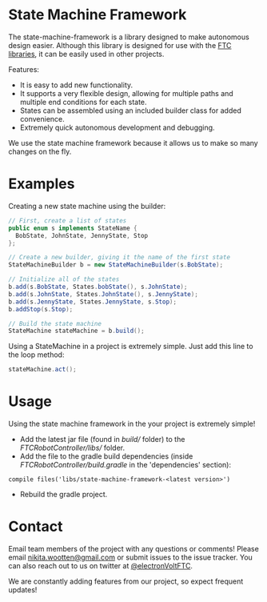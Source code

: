 # State Machine Framework
The state-machine-framework is a library designed to make autonomous design easier. Although this library is designed for use with the  [FTC](http://www.firstinspires.org/robotics/ftc) [libraries](https://github.com/ftctechnh/ftc_app), it can be easily used in other projects.

Features:
- It is easy to add new functionality.
- It supports a very flexible design, allowing for multiple paths and multiple end conditions for each state.
- States can be assembled using an included builder class for added convenience.
- Extremely quick autonomous development and debugging.

We use the state machine framework because it allows us to make so many changes on the fly.

# Examples
Creating a new state machine using the builder:
```java
// First, create a list of states
public enum s implements StateName {
  BobState, JohnState, JennyState, Stop
};

// Create a new builder, giving it the name of the first state
StateMachineBuilder b = new StateMachineBuilder(s.BobState);

// Initialize all of the states
b.add(s.BobState, States.bobState(), s.JohnState);
b.add(s.JohnState, States.JohnState(), s.JennyState);
b.add(s.JennyState, States.JennyState, s.Stop);
b.addStop(s.Stop);

// Build the state machine
StateMachine stateMachine = b.build();
```
Using a StateMachine in a project is extremely simple. Just add this line to the loop method:
```java
stateMachine.act();
```

# Usage
Using the state machine framework in the your project is extremely simple!
- Add the latest jar file (found in _build/_ folder) to the  _FTCRobotController/libs/_ folder.
- Add the file to the gradle build dependencies (inside  _FTCRobotController/build.gradle_ in the 'dependencies' section):
```
compile files('libs/state-machine-framework-<latest version>')
```
- Rebuild the gradle project.

# Contact
Email team members of the project with any questions or comments! Please email [nikita.wootten@gmail.com](nikita.wootten@gmail.com) or submit issues to the issue tracker. You can also reach out to us on twitter at [@electronVoltFTC](https://twitter.com/electronVoltFTC).

We are constantly adding features from our project, so expect frequent updates!
